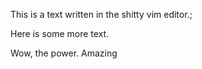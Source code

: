 This is a text written in the shitty vim editor.;

Here is some more text. 



Wow, the power. Amazing
